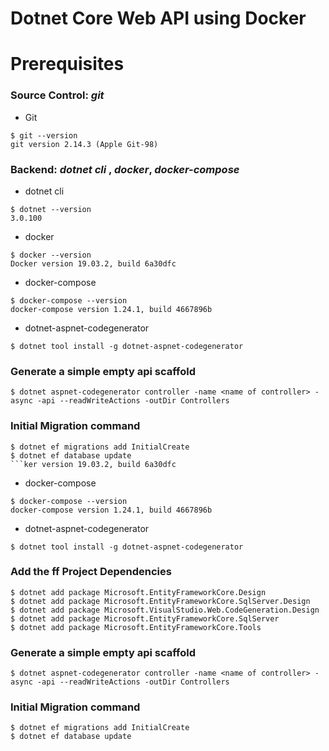 
# Dotnet Core Web API using Docker

# Prerequisites
### Source Control: *git*
- Git
```
$ git --version
git version 2.14.3 (Apple Git-98)
```

### Backend: *dotnet cli* , *docker*, *docker-compose*

- dotnet cli
```
$ dotnet --version
3.0.100
```

-  docker
```
$ docker --version
Docker version 19.03.2, build 6a30dfc
```

-  docker-compose
```
$ docker-compose --version
docker-compose version 1.24.1, build 4667896b
```

 - dotnet-aspnet-codegenerator

```
$ dotnet tool install -g dotnet-aspnet-codegenerator
``` 

### Generate a simple empty api scaffold

```
$ dotnet aspnet-codegenerator controller -name <name of controller> -async -api --readWriteActions -outDir Controllers
```

### Initial Migration command
```
$ dotnet ef migrations add InitialCreate
$ dotnet ef database update
```ker version 19.03.2, build 6a30dfc
```

-  docker-compose
```
$ docker-compose --version
docker-compose version 1.24.1, build 4667896b
```

 - dotnet-aspnet-codegenerator

```
$ dotnet tool install -g dotnet-aspnet-codegenerator
``` 

### Add the ff Project Dependencies 
```
$ dotnet add package Microsoft.EntityFrameworkCore.Design
$ dotnet add package Microsoft.EntityFrameworkCore.SqlServer.Design
$ dotnet add package Microsoft.VisualStudio.Web.CodeGeneration.Design
$ dotnet add package Microsoft.EntityFrameworkCore.SqlServer
$ dotnet add package Microsoft.EntityFrameworkCore.Tools
```

### Generate a simple empty api scaffold

```
$ dotnet aspnet-codegenerator controller -name <name of controller> -async -api --readWriteActions -outDir Controllers
```

### Initial Migration command
```
$ dotnet ef migrations add InitialCreate
$ dotnet ef database update
```
